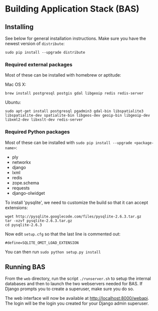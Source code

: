# Building Application Stack (BAS)

## Installing

See below for general installation instructions. Make sure you have
the newest version of `distribute`:

```
sudo pip install --upgrade distribute
```

### Required external packages

Most of these can be installed with homebrew or aptitude:

Mac OS X:

```
brew install postgresql postgis gdal libgeoip redis redis-server
```

Ubuntu:

```
sudo apt-get install postgresql pgadmin3 gdal-bin libspatialite3 libspatialite-dev spatialite-bin libgeos-dev geoip-bin libgeoip-dev libxml2-dev libxslt-dev redis-server
```

### Required Python packages

Most of these can be installed with `sudo pip install --upgrade <package-name>`:

* ply
* networkx
* django
* lxml
* redis
* zope.schema
* requests
* django-olwidget

To install 'pysqlite', we need to customize the build so that it can accept extensions:

```
wget http://pysqlite.googlecode.com/files/pysqlite-2.6.3.tar.gz
tar -xzvf pysqlite-2.6.3.tar.gz
cd pysqlite-2.6.3
```

Now edit `setup.cfg` so that the last line is commented out:

```
#define=SQLITE_OMIT_LOAD_EXTENSION
```

You can then run `sudo python setup.py install`

## Running BAS

From the `web` directory, run the script `./runserver.sh` to setup the internal
databases and then to launch the two webservers needed for BAS. If Django
prompts you to create a superuser, make sure you do so.

The web interface will now be available at
[http://localhost:8000/webapi](http://localhost:8000/webapi). The login will be
the login you created for your Django admin superuser.

